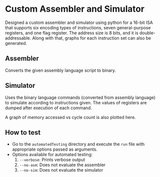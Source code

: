 # Custom Assembler and Simulator
Designed a custom assembler and simulator using python for a 16-bit ISA that supports six encoding types of instructions, seven general-purpose registers, and one flag register. The address size is 8 bits, and it is double-addressable. Along with that, graphs for each instruction set can also be generated.

## Assembler
Converts the given assembly language script to binary.

## Simulator
Uses the binary language commands (converted from assembly language) to simulate according to instructions given. The values of registers are dumped after execution of each command. 

A graph of memory accessed vs cycle count is also plotted here.


## How to test 
* Go to the `automatedTesting` directory and execute the `run` file with appropriate options passed as arguments.
* Options available for automated testing:
	1. `--verbose`: Prints verbose output
	2. `--no-asm`: Does not evaluate the assembler
	3. `--no-sim`: Does not evaluate the simulator
